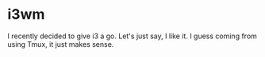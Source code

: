 # i3wm
I recently decided to give i3 a go. Let's just say, I like it. I guess coming from using Tmux, it just makes sense. 
